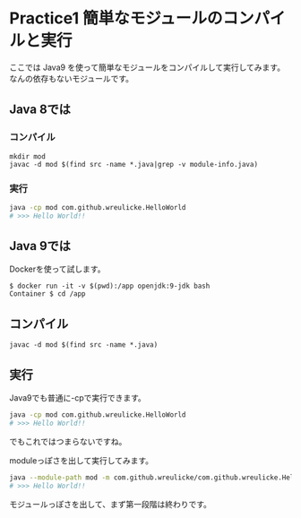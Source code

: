 # Practice1 簡単なモジュールのコンパイルと実行

ここでは Java9 を使って簡単なモジュールをコンパイルして実行してみます。
なんの依存もないモジュールです。

## Java 8では

### コンパイル

```
mkdir mod
javac -d mod $(find src -name *.java|grep -v module-info.java)
```

### 実行

```bash
java -cp mod com.github.wreulicke.HelloWorld
# >>> Hello World!!
```

## Java 9では

Dockerを使って試します。

```
$ docker run -it -v $(pwd):/app openjdk:9-jdk bash
Container $ cd /app 
```

## コンパイル

```
javac -d mod $(find src -name *.java)
```

## 実行

Java9でも普通に-cpで実行できます。

```bash
java -cp mod com.github.wreulicke.HelloWorld
# >>> Hello World!!
```

でもこれではつまらないですね。

moduleっぽさを出して実行してみます。

```bash
java --module-path mod -m com.github.wreulicke/com.github.wreulicke.HelloWorld
# >>> Hello World!!
```

モジュールっぽさを出して、まず第一段階は終わりです。